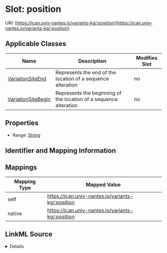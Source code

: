 

# Slot: position



URI: [https://ican.univ-nantes.io/variants-kg/:position](https://ican.univ-nantes.io/variants-kg/:position)



<!-- no inheritance hierarchy -->





## Applicable Classes

| Name | Description | Modifies Slot |
| --- | --- | --- |
| [VariationSiteEnd](VariationSiteEnd.md) | Represents the end of the location of a sequence alteration |  no  |
| [VariationSiteBegin](VariationSiteBegin.md) | Represents the beginning of the location of a sequence alteration |  no  |







## Properties

* Range: [String](String.md)





## Identifier and Mapping Information








## Mappings

| Mapping Type | Mapped Value |
| ---  | ---  |
| self | https://ican.univ-nantes.io/variants-kg/:position |
| native | https://ican.univ-nantes.io/variants-kg/:position |




## LinkML Source

<details>
```yaml
name: position
alias: position
domain_of:
- VariationSiteBegin
- VariationSiteEnd
range: string

```
</details>